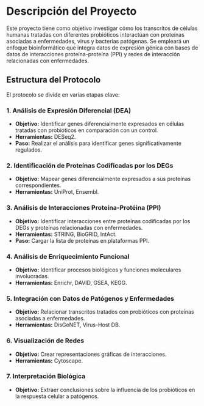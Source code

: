 # Descripción del Proyecto

Este proyecto tiene como objetivo investigar cómo los transcritos de células humanas tratadas con diferentes probióticos interactúan con proteínas asociadas a enfermedades, virus y bacterias patógenas. Se empleará un enfoque bioinformático que integra datos de expresión génica con bases de datos de interacciones proteína-proteína (PPI) y redes de interacción relacionadas con enfermedades.

## Estructura del Protocolo

El protocolo se divide en varias etapas clave:

### 1. Análisis de Expresión Diferencial (DEA)

- **Objetivo:** Identificar genes diferencialmente expresados en células tratadas con probióticos en comparación con un control.
- **Herramientas:** DESeq2.
- **Paso:** Realizar el análisis para identificar genes significativamente regulados.

### 2. Identificación de Proteínas Codificadas por los DEGs

- **Objetivo:** Mapear genes diferencialmente expresados a sus proteínas correspondientes.
- **Herramientas:** UniProt, Ensembl.

### 3. Análisis de Interacciones Proteína-Protéina (PPI)

- **Objetivo:** Identificar interacciones entre proteínas codificadas por los DEGs y proteínas relacionadas con enfermedades.
- **Herramientas:** STRING, BioGRID, IntAct.
- **Paso:** Cargar la lista de proteínas en plataformas PPI.

### 4. Análisis de Enriquecimiento Funcional

- **Objetivo:** Identificar procesos biológicos y funciones moleculares involucradas.
- **Herramientas:** Enrichr, DAVID, GSEA, KEGG.

### 5. Integración con Datos de Patógenos y Enfermedades

- **Objetivo:** Relacionar transcritos tratados con probióticos con proteínas asociadas a enfermedades.
- **Herramientas:** DisGeNET, Virus-Host DB.

### 6. Visualización de Redes

- **Objetivo:** Crear representaciones gráficas de interacciones.
- **Herramientas:** Cytoscape.

### 7. Interpretación Biológica

- **Objetivo:** Extraer conclusiones sobre la influencia de los probióticos en la respuesta celular a patógenos.
